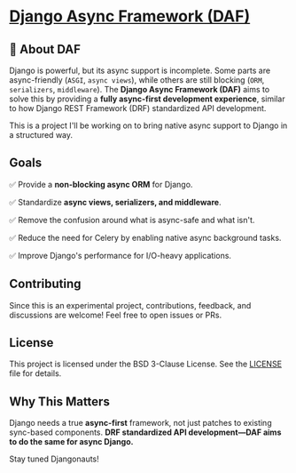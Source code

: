 # [Django Async Framework (DAF)](https://github.com/mouhamaddev/django-async-framework)

## 📢 About DAF

Django is powerful, but its async support is incomplete. Some parts are async-friendly (`ASGI`, `async views`), while others are still blocking (`ORM`, `serializers`, `middleware`). The **Django Async Framework (DAF)** aims to solve this by providing a **fully async-first development experience**, similar to how Django REST Framework (DRF) standardized API development.


This is a project I'll be working on to bring native async support to Django in a structured way.

## Goals
✅ Provide a **non-blocking async ORM** for Django.

✅ Standardize **async views, serializers, and middleware**.

✅ Remove the confusion around what is async-safe and what isn't.

✅ Reduce the need for Celery by enabling native async background tasks.

✅ Improve Django's performance for I/O-heavy applications.

## Contributing
Since this is an experimental project, contributions, feedback, and discussions are welcome! Feel free to open issues or PRs.

## License
This project is licensed under the BSD 3-Clause License. See the [LICENSE](LICENSE) file for details.

## Why This Matters
Django needs a true **async-first** framework, not just patches to existing sync-based components. **DRF standardized API development—DAF aims to do the same for async Django.**


Stay tuned Djangonauts!
